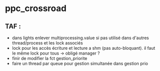 # ppc_crossroad
## TAF :
* dans lights enlever multiprocessing.value si pas utilisé dans d'autres thread/process et les lock associés
* lock pour les accès écriture et lecture a shm (pas auto-bloquant). il faut le même lock pour tous -> obligé manager ?
* finir de modifier la fct gestion_priorite
* faire un thread par queue pour gestion simultanée dans gestion prio